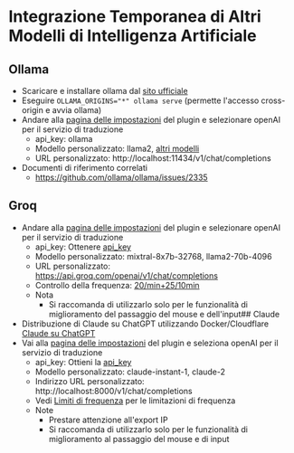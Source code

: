 # Integrazione Temporanea di Altri Modelli di Intelligenza Artificiale

## Ollama

- Scaricare e installare ollama dal [sito ufficiale](https://ollama.com/)
- Eseguire `OLLAMA_ORIGINS="*" ollama serve` (permette l'accesso cross-origin e avvia ollama)
- Andare alla [pagina delle impostazioni](https://dash.immersivetranslate.com/#general) del plugin e selezionare openAI per il servizio di traduzione
  - api_key: ollama
  - Modello personalizzato: llama2, [altri modelli](https://ollama.com/library)
  - URL personalizzato: http://localhost:11434/v1/chat/completions
- Documenti di riferimento correlati
  - https://github.com/ollama/ollama/issues/2335

## Groq

- Andare alla [pagina delle impostazioni](https://dash.immersivetranslate.com/#general) del plugin e selezionare openAI per il servizio di traduzione
  - api_key: Ottenere [api_key](https://console.groq.com/keys)
  - Modello personalizzato: mixtral-8x7b-32768, llama2-70b-4096
  - URL personalizzato: https://api.groq.com/openai/v1/chat/completions
  - Controllo della frequenza: [20/min+25/10min](https://console.groq.com/docs/rate-limits)
  - Nota
    - Si raccomanda di utilizzarlo solo per le funzionalità di miglioramento del passaggio del mouse e dell'input## Claude
- Distribuzione di Claude su ChatGPT utilizzando Docker/Cloudflare [Claude su ChatGPT](https://github.com/jtsang4/claude-to-chatgpt)
- Vai alla [pagina delle impostazioni](https://dash.immersivetranslate.com/#general) del plugin e seleziona openAI per il servizio di traduzione
  - api_key: Ottieni la [api_key](https://www.nightfall.ai/ai-security-101/anthropic-claude-api-key)
  - Modello personalizzato: claude-instant-1, claude-2
  - Indirizzo URL personalizzato: http://localhost:8000/v1/chat/completions
  - Vedi [Limiti di frequenza](https://docs.anthropic.com/claude/reference/rate-limits) per le limitazioni di frequenza
  - Note
    - Prestare attenzione all'export IP
    - Si raccomanda di utilizzarlo solo per le funzionalità di miglioramento al passaggio del mouse e di input
